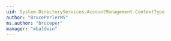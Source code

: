 ```yaml
---
uid: System.DirectoryServices.AccountManagement.ContextType
author: "BrucePerlerMS"
ms.author: "bruceper"
manager: "mbaldwin"
---
```


